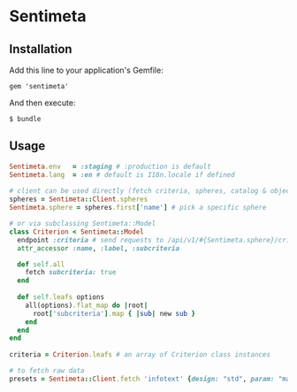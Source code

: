 # Sentimeta

## Installation

Add this line to your application's Gemfile:

    gem 'sentimeta'

And then execute:

    $ bundle

## Usage

```ruby
Sentimeta.env   = :staging # :production is default
Sentimeta.lang  = :en # default is I18n.locale if defined
    
# client can be used directly (fetch criteria, spheres, catalog & objects)
spheres = Sentimeta::Client.spheres
Sentimeta.sphere = spheres.first['name'] # pick a specific sphere

# or via subclassing Sentimeta::Model
class Criterion < Sentimeta::Model
  endpoint :criteria # send requests to /api/v1/#{Sentimeta.sphere}/criteria
  attr_accessor :name, :label, :subcriteria

  def self.all
    fetch subcriteria: true
  end
      
  def self.leafs options
    all(options).flat_map do |root|
      root['subcriteria'].map { |sub| new sub }
    end
  end
end
    
criteria = Criterion.leafs # an array of Criterion class instances

# to fetch raw data
presets = Sentimeta::Client.fetch 'infotext' {design: "std", param: "main", lang: "en"}
```

